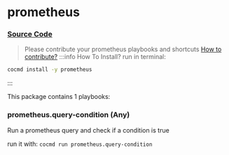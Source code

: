 # prometheus
### [ Source Code ](https://github.com/cocmd/hub/tree/master/packages/prometheus)
> Please contribute your prometheus playbooks and shortcuts
> [How to contribute?](https://cocmd.org/docs/contributing)
:::info How To Install?
run in terminal:
```bash
cocmd install -y prometheus
```
:::


This package contains 1 playbooks:

### prometheus.query-condition (Any)
Run a prometheus query and check if a condition is true


run it with: `cocmd run prometheus.query-condition`




